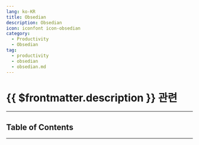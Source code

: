```yaml
---
lang: ko-KR
title: Obsedian
description: Obsedian
icon: iconfont icon-obsedian
category:
  - Productivity
  - Obsedian
tag:
  - productivity
  - obsedian
  - obsedian.md
---
```


# {{ $frontmatter.description }} 관련

<ShieldsGroup logos="obsedian"/>

---

## Table of Contents

<ToCLocal basePath="/tool/obsedian/" />

---

<TagLinks />
